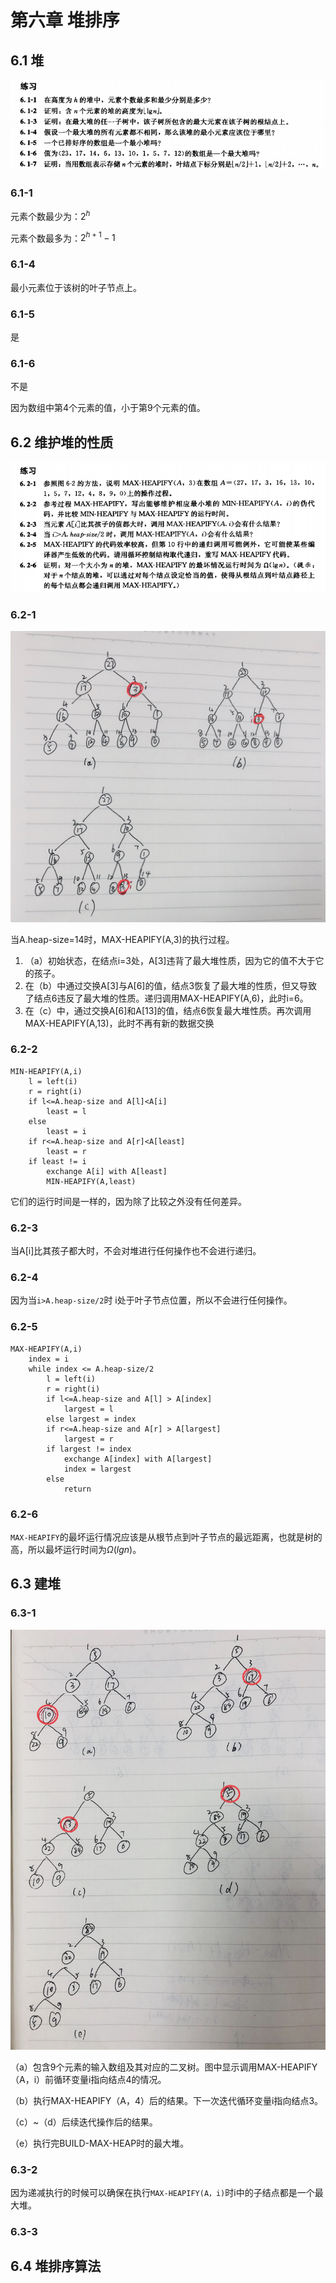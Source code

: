 # 第六章 堆排序

## 6.1 堆

![](https://raw.githubusercontent.com/Oliver59/IntroductionToAlgorithms/master/%E7%BB%83%E4%B9%A0/Image/06/6.1.png)

### 6.1-1

元素个数最少为：$2^h$

元素个数最多为：$2^{h+1}-1$

### 6.1-4

最小元素位于该树的叶子节点上。

### 6.1-5

是

### 6.1-6

不是

因为数组中第4个元素的值，小于第9个元素的值。



## 6.2 维护堆的性质

![](https://raw.githubusercontent.com/Oliver59/IntroductionToAlgorithms/master/%E7%BB%83%E4%B9%A0/Image/06/6.2.png)	



### 6.2-1

![](https://raw.githubusercontent.com/Oliver59/IntroductionToAlgorithms/master/%E7%BB%83%E4%B9%A0/Image/06/6.2-1.png)

当A.heap-size=14时，MAX-HEAPIFY(A,3)的执行过程。

1. （a）初始状态，在结点i=3处，A[3]违背了最大堆性质，因为它的值不大于它的孩子。 
2. 在（b）中通过交换A[3]与A[6]的值，结点3恢复了最大堆的性质，但又导致了结点6违反了最大堆的性质。递归调用MAX-HEAPIFY(A,6)，此时i=6。
3. 在（c）中，通过交换A[6]和A[13]的值，结点6恢复最大堆性质。再次调用MAX-HEAPIFY(A,13)，此时不再有新的数据交换

### 6.2-2

```
MIN-HEAPIFY(A,i)
	l = left(i)
	r = right(i)
	if l<=A.heap-size and A[l]<A[i]
		least = l
	else 
		least = i
	if r<=A.heap-size and A[r]<A[least]
    	least = r
    if least != i
    	exchange A[i] with A[least]
    	MIN-HEAPIFY(A,least)
```

它们的运行时间是一样的，因为除了比较之外没有任何差异。

### 6.2-3	

 当A[i]比其孩子都大时，不会对堆进行任何操作也不会进行递归。

### 6.2-4

因为当`i>A.heap-size/2`时 i处于叶子节点位置，所以不会进行任何操作。

### 6.2-5

```
MAX-HEAPIFY(A,i)
	index = i 
	while index <= A.heap-size/2
		l = left(i)
		r = right(i)
		if l<=A.heap-size and A[l] > A[index]
			largest = l
        else largest = index
        if r<=A.heap-size and A[r] > A[largest]
			largest = r
		if largest != index
			exchange A[index] with A[largest]
			index = largest
		else 
			return
```

### 6.2-6

`MAX-HEAPIFY`的最坏运行情况应该是从根节点到叶子节点的最远距离，也就是树的高，所以最坏运行时间为$Ω(lgn)$。

## 6.3 建堆

### 6.3-1

![](https://raw.githubusercontent.com/Oliver59/IntroductionToAlgorithms/master/%E7%BB%83%E4%B9%A0/Image/06/6.3-1.png)

 （a）包含9个元素的输入数组及其对应的二叉树。图中显示调用MAX-HEAPIFY（A，i）前循环变量i指向结点4的情况。

（b）执行MAX-HEAPIFY（A，4）后的结果。下一次迭代循环变量i指向结点3。

（c）~（d）后续迭代操作后的结果。

（e）执行完BUILD-MAX-HEAP时的最大堆。

### 6.3-2

因为递减执行的时候可以确保在执行`MAX-HEAPIFY(A，i)`时i中的子结点都是一个最大堆。

### 6.3-3

## 6.4 堆排序算法

